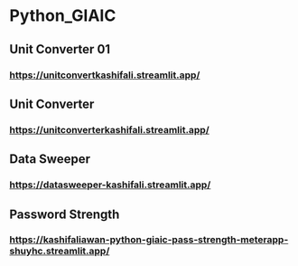 # Python_GIAIC

## Unit Converter 01
### https://unitconvertkashifali.streamlit.app/

## Unit Converter
### https://unitconverterkashifali.streamlit.app/

## Data Sweeper
### https://datasweeper-kashifali.streamlit.app/

## Password Strength
### https://kashifaliawan-python-giaic-pass-strength-meterapp-shuyhc.streamlit.app/